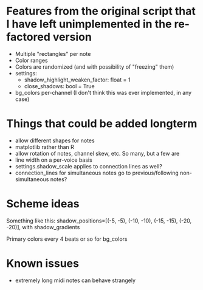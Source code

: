 # Features from the original script that I have left unimplemented in the re-factored version

- Multiple "rectangles" per note
- Color ranges
- Colors are randomized (and with possibility of "freezing" them)
- settings:
    - shadow_highlight_weaken_factor: float = 1
    - close_shadows: bool = True
- bg_colors per-channel (I don't think this was ever implemented, in any case)

# Things that could be added longterm

- allow different shapes for notes
- matplotlib rather than R
- allow rotation of notes, channel skew, etc.
So many, but a few are
- line width on a per-voice basis
- settings.shadow_scale applies to connection lines as well?
- connection_lines for simultaneous notes go to previous/following non-simultaneous notes?

# Scheme ideas

Something like this:
shadow_positions=[(-5, -5), (-10, -10), (-15, -15), (-20, -20)],
with shadow_gradients

Primary colors every 4 beats or so for bg_colors

# Known issues

- extremely long midi notes can behave strangely
